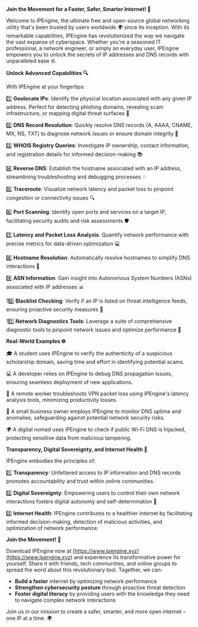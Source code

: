 **Join the Movement for a Faster, Safer, Smarter Internet! 🚀**

Welcome to IPEngine, the ultimate free and open-source global networking utility that's been trusted by users worldwide 🌍 since its inception. With its remarkable capabilities, IPEngine has revolutionized the way we navigate the vast expanse of cyberspace. Whether you're a seasoned IT professional, a network engineer, or simply an everyday user, IPEngine empowers you to unlock the secrets of IP addresses and DNS records with unparalleled ease 🌐.

**Unlock Advanced Capabilities 🔍**

With IPEngine at your fingertips:

1️⃣ **Geolocate IPs**: Identify the physical location associated with any given IP address. Perfect for detecting phishing domains, revealing scam infrastructure, or mapping digital threat surfaces 🚨

2️⃣ **DNS Record Resolution**: Quickly resolve DNS records (A, AAAA, CNAME, MX, NS, TXT) to diagnose network issues or ensure domain integrity 🔩

3️⃣ **WHOIS Registry Queries**: Investigate IP ownership, contact information, and registration details for informed decision-making 📚

4️⃣ **Reverse DNS**: Establish the hostname associated with an IP address, streamlining troubleshooting and debugging processes 💡

5️⃣ **Traceroute**: Visualize network latency and packet loss to pinpoint congestion or connectivity issues 🔍

6️⃣ **Port Scanning**: Identify open ports and services on a target IP, facilitating security audits and risk assessments 🛡️

7️⃣ **Latency and Packet Loss Analysis**: Quantify network performance with precise metrics for data-driven optimization 💻

8️⃣ **Hostname Resolution**: Automatically resolve hostnames to simplify DNS interactions 🔌

9️⃣ **ASN Information**: Gain insight into Autonomous System Numbers (ASNs) associated with IP addresses 📊

10️⃣ **Blacklist Checking**: Verify if an IP is listed on threat intelligence feeds, ensuring proactive security measures 🚨

11️⃣ **Network Diagnostics Tools**: Leverage a suite of comprehensive diagnostic tools to pinpoint network issues and optimize performance 🔩

**Real-World Examples 🌐**

🎓 A student uses IPEngine to verify the authenticity of a suspicious scholarship domain, saving time and effort in identifying potential scams.

💻 A developer relies on IPEngine to debug DNS propagation issues, ensuring seamless deployment of new applications.

🚀 A remote worker troubleshoots VPN packet loss using IPEngine's latency analysis tools, minimizing productivity losses.

🏢 A small business owner employs IPEngine to monitor DNS uptime and anomalies, safeguarding against potential network security risks.

🌍 A digital nomad uses IPEngine to check if public Wi-Fi DNS is hijacked, protecting sensitive data from malicious tampering.

**Transparency, Digital Sovereignty, and Internet Health 🌟**

IPEngine embodies the principles of:

1️⃣ **Transparency**: Unfettered access to IP information and DNS records promotes accountability and trust within online communities.

2️⃣ **Digital Sovereignty**: Empowering users to control their own network interactions fosters digital autonomy and self-determination 🌟

3️⃣ **Internet Health**: IPEngine contributes to a healthier internet by facilitating informed decision-making, detection of malicious activities, and optimization of network performance.

**Join the Movement! 🚀**

Download IPEngine now at [https://www.ipengine.xyz](https://www.ipengine.xyz) and experience its transformative power for yourself. Share it with friends, tech communities, and online groups to spread the word about this revolutionary tool. Together, we can:

* **Build a faster** internet by optimizing network performance
* **Strengthen cybersecurity posture** through proactive threat detection
* **Foster digital literacy** by providing users with the knowledge they need to navigate complex network interactions

Join us in our mission to create a safer, smarter, and more open internet – one IP at a time. 🌍